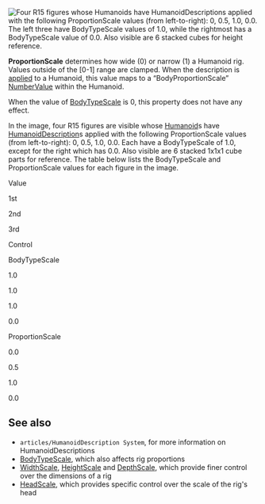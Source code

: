 ![Four R15 figures whose Humanoids have HumanoidDescriptions applied with the following ProportionScale values (from left-to-right): 0, 0.5, 1.0, 0.0. The left three have BodyTypeScale values of 1.0, while the rightmost has a BodyTypeScale value of 0.0. Also visible are 6 stacked cubes for height reference.](https://developer.roblox.com/assets/bltfe95e570d9750c28/ProportionScale.jpg)

**ProportionScale** determines how wide (0) or narrow (1) a Humanoid rig. Values outside of the \[0-1\] range are clamped. When the description is [applied](https://developer.roblox.com/en-us/api-reference/function/Humanoid/ApplyDescription) to a Humanoid, this value maps to a “BodyProportionScale” [NumberValue](https://developer.roblox.com/en-us/api-reference/class/NumberValue) within the Humanoid.

When the value of [BodyTypeScale](https://developer.roblox.com/en-us/api-reference/property/HumanoidDescription/BodyTypeScale) is 0, this property does not have any effect.

In the image, four R15 figures are visible whose [Humanoid](https://developer.roblox.com/en-us/api-reference/class/Humanoid)s have [HumanoidDescription](https://developer.roblox.com/en-us/api-reference/class/HumanoidDescription)s applied with the following ProportionScale values (from left-to-right): 0, 0.5, 1.0, 0.0. Each have a BodyTypeScale of 1.0, except for the right which has 0.0. Also visible are 6 stacked 1x1x1 cube parts for reference. The table below lists the BodyTypeScale and ProportionScale values for each figure in the image.

Value

1st

2nd

3rd

Control

BodyTypeScale

1.0

1.0

1.0

0.0

ProportionScale

0.0

0.5

1.0

0.0

See also
--------

*   `articles/HumanoidDescription System`, for more information on HumanoidDescriptions
*   [BodyTypeScale](https://developer.roblox.com/en-us/api-reference/property/HumanoidDescription/BodyTypeScale), which also affects rig proportions
*   [WidthScale](https://developer.roblox.com/en-us/api-reference/property/HumanoidDescription/HeightScale), [HeightScale](https://developer.roblox.com/en-us/api-reference/property/HumanoidDescription/DepthScale) and [DepthScale](https://developer.roblox.com/en-us/api-reference/property/HumanoidDescription/DepthScale), which provide finer control over the dimensions of a rig
*   [HeadScale](https://developer.roblox.com/en-us/api-reference/property/HumanoidDescription/HeadScale), which provides specific control over the scale of the rig's head